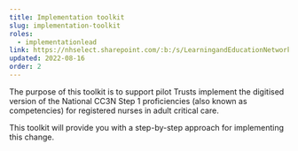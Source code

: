 ```yaml
---
title: Implementation toolkit
slug: implementation-toolkit
roles:
  - implementationlead
link: https://nhselect.sharepoint.com/:b:/s/LearningandEducationNetworks/DSP/EcZ0P70NUT5AjEnb-zFhHkoB5-I6LlHxnYhfRNYc2nGmtw
updated: 2022-08-16
order: 2
---
```

The purpose of this toolkit is to support pilot Trusts implement the digitised version of the National CC3N Step 1 proficiencies (also known as competencies) for registered nurses in adult critical care. 

This toolkit will provide you with a step-by-step approach for implementing this change.​